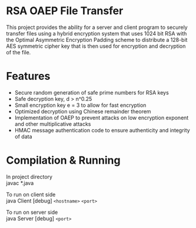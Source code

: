 # RSA OAEP File Transfer
This project provides the ability for a server and client program to securely transfer files using a hybrid encryption system that uses 1024 bit RSA with the Optimal Asymmetric Encryption Padding scheme to distribute a 128-bit AES symmetric cipher key that is then used for encryption and decryption of the file.

# Features
- Secure random generation of safe prime numbers for RSA keys
- Safe decryption key, d > n^0.25
- Small encryption key e = 3 to allow for fast encryption
- Optimized decryption using Chinese remainder theorem
- Implementation of OAEP to prevent attacks on low encryption exponent and other multiplicative attacks
- HMAC message authentication code to ensure authenticity and integrity of data


# Compilation & Running
In project directory  
    javac *.java  
  
To run on client side  
    java Client [debug] `<hostname>` `<port>`  
  
To run on server side  
    java Server [debug] `<port>`